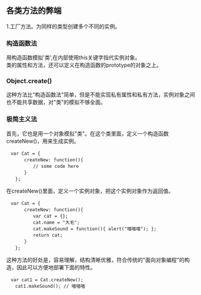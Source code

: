 ## 各类方法的弊端
1.工厂方法。为同样的类型创建多个不同的实例。

### 构造函数法
用构造函数模拟'类',在内部使用this关键字指代实例对象。  
类的属性和方法，还可以定义在构造函数的prototype的对象之上。  

### Object.create()
这种方法比"构造函数法"简单，但是不能实现私有属性和私有方法，实例对象之间也不能共享数据，对"类"的模拟不够全面。  

### 极简主义法
首先，它也是用一个对象模拟"类"。在这个类里面，定义一个构造函数createNew()，用来生成实例。
```
　var Cat = {
　　　　createNew: function(){
　　　　　　// some code here
　　　　}
　　};
```

在createNew()里面，定义一个实例对象，把这个实例对象作为返回值。
```
　var Cat = {
　　　　createNew: function(){
　　　　　　var cat = {};
　　　　　　cat.name = "大毛";
　　　　　　cat.makeSound = function(){ alert("喵喵喵"); };
　　　　　　return cat;
　　　　}
　　};
```

这种方法的好处是，容易理解，结构清晰优雅，符合传统的"面向对象编程"的构造，因此可以方便地部署下面的特性。
```
　var cat1 = Cat.createNew();
　　cat1.makeSound(); // 喵喵喵
```